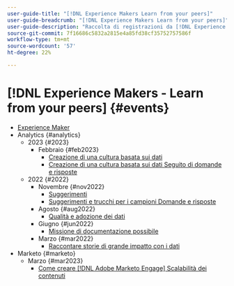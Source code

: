 ```yaml
---
user-guide-title: "[!DNL Experience Makers Learn from your peers]"
user-guide-breadcrumb: "[!DNL Experience Makers Learn from your peers]"
user-guide-description: "Raccolta di registrazioni da [!DNL Experience Makers Learn from your peers]"
source-git-commit: 7f16686c5832a2815e4a85fd38cf35752757586f
workflow-type: tm+mt
source-wordcount: '57'
ht-degree: 22%

---
```



# [!DNL Experience Makers - Learn from your peers] {#events}

+ [Experience Maker](./overview.md)
+ Analytics {#analytics}
   + 2023 {#2023}
      + Febbraio {#feb2023}
         + [Creazione di una cultura basata sui dati](analytics/feb2023/data-driven-culture.md)
         + [Creazione di una cultura basata sui dati Seguito di domande e risposte](analytics/feb2023/data-driven-culture-q-and-a.md)
   + 2022 {#2022}
      + Novembre {#nov2022}
         + [Suggerimenti](analytics/nov2022/tips-and-tricks.md)
         + [Suggerimenti e trucchi per i campioni Domande e risposte](analytics/nov2022/tips-and-tricks-q-and-a.md)
      + Agosto {#aug2022}
         + [Qualità e adozione dei dati](analytics/aug2022/data-quality.md)
      + Giugno {#jun2022}
         + [Missione di documentazione possibile](analytics/june2022/mission-possible.md)
      + Marzo {#mar2022}
         + [Raccontare storie di grande impatto con i dati](analytics/mar2022/stories-with-data.md)
+ Marketo {#marketo}
   + Marzo {#mar2023}
      + [Come creare [!DNL Adobe Marketo Engage] Scalabilità dei contenuti](marketo/mar2023/templates-tokens-teamwork.md)
